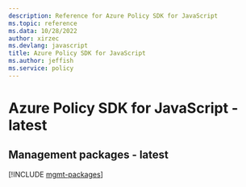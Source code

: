 ```yaml
---
description: Reference for Azure Policy SDK for JavaScript
ms.topic: reference
ms.data: 10/28/2022
author: xirzec
ms.devlang: javascript
title: Azure Policy SDK for JavaScript
ms.author: jeffish
ms.service: policy
---
```

# Azure Policy SDK for JavaScript - latest

## Management packages - latest
[!INCLUDE [mgmt-packages](policy-mgmt-index.md)]